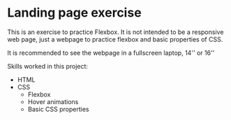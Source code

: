 # Landing page exercise
This is an exercise to practice Flexbox.
It is not intended to be a responsive web page, just a webpage
to practice flexbox and basic properties of CSS.

It is recommended to see the webpage in a fullscreen laptop, 14'' or 16''

Skills worked in this project:
- HTML
- CSS
    - Flexbox
    - Hover animations
    - Basic CSS properties

